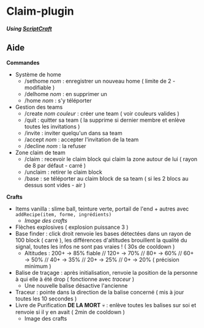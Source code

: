 # Claim-plugin

#### *Using [ScriptCraft](https://github.com/walterhiggins/ScriptCraft)*

## Aide

**Commandes**
- Système de home
  - /sethome *nom* : enregistrer un nouveau home ( limite de 2 - modifiable )
  - /delhome *nom* : en supprimer un
  - /home *nom* : s'y téléporter
- Gestion des teams
  - /create *nom couleur* : créer une team ( voir couleurs valides )
  - /quit : quitter sa team ( la supprime si dernier membre et enlève toutes les invitations )
  - /invite : inviter quelqu'un dans sa team
  - /accept *nom* : accepter l'invitation de la team
  - /decline *nom* : la refuser
- Zone claim de team
  - /claim : recevoir le claim block qui claim la zone autour de lui ( rayon de 8 par défaut - carré )
  - /unclaim : retirer le claim block
  - /base : se téléporter au claim block de sa team ( si les 2 blocs au dessus sont vides - air )
  
**Crafts**
- Items vanilla : slime ball, teinture verte, portail de l'end + autres avec `addRecipe(item, forme, ingrédients)`
  - *Image des crafts*
- Flèches explosives ( explosion puissance 3 )
- Base finder : click droit renvoie les bases détectées dans un rayon de 100 block ( carré ), les différences d'altitudes brouillent la qualité du signal, toutes les infos ne sont pas vraies ! ( 30s de cooldown )
  - Altitudes : 200+ → 85% fiable  //  120+ → 70%  //  80+ → 60%  //  60+ → 50%  //  40+ → 35%  //  20+ → 25%  //  0+ → 20%  ( précision minimum )
- Balise de traçage : après initialisation, renvoie la position de la personne à qui elle à été drop ( fonctionne avec *traceur* )
  - Une nouvelle balise désactive l'ancienne
- Traceur : pointe dans la direction de la balise concerné ( mis à jour toutes les 10 secondes )
- Livre de Purification **DE LA MORT** 💀 : enlève toutes les balises sur soi et renvoie si il y en avait ( 2min de cooldown )
  - Image des crafts
